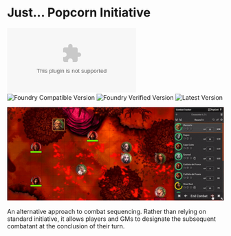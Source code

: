 # Just... Popcorn Initiative

![Latest Release Download Count](https://img.shields.io/github/downloads/gerark/just-popcorn-initiative/latest/module.zip?style=for-the-badge&label=DOWNLOADS&color=2b82fc&link=https%3A%2F%2Fgithub.com%2FGerark%2Fjust-popcorn-initiative%2Freleases%2Flatest%2Fdownload%2Fmodule.zip)
![Foundry Compatible Version](https://img.shields.io/badge/dynamic/json.svg?url=https%3A%2F%2Fgithub.com%2Fgerark%2Fjust-popcorn-initiative%2Freleases%2Flatest%2Fdownload%2Fmodule.json&label=Foundry%20Compatible%20Version&query=$.compatibility.minimum&colorB=orange&style=for-the-badge)
![Foundry Verified Version](https://img.shields.io/badge/dynamic/json.svg?url=https%3A%2F%2Fgithub.com%2Fgerark%2Fjust-popcorn-initiative%2Freleases%2Flatest%2Fdownload%2Fmodule.json&label=Foundry%20Verified%20Version&query=$.compatibility.verified&colorB=orange&style=for-the-badge)
![Latest Version](https://img.shields.io/badge/dynamic/json.svg?url=https%3A%2F%2Fgithub.com%2Fgerark%2Fjust-popcorn-initiative%2Freleases%2Flatest%2Fdownload%2Fmodule.json&label=Latest%20Release&prefix=v&query=$.version&colorB=red&style=for-the-badge)

![Animation showing the Sequencer](docs/videos/base.gif)

An alternative approach to combat sequencing. Rather than relying on standard initiative, it allows players and GMs to
designate
the subsequent combatant at the conclusion of their turn.